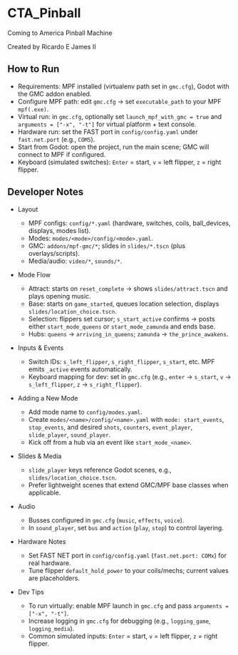 ﻿# CTA_Pinball

Coming to America Pinball Machine

Created by Ricardo E James II

## How to Run

- Requirements: MPF installed (virtualenv path set in `gmc.cfg`), Godot with the GMC addon enabled.
- Configure MPF path: edit `gmc.cfg` → set `executable_path` to your MPF `mpf(.exe)`.
- Virtual run: in `gmc.cfg`, optionally set `launch_mpf_with_gmc = true` and `arguments = ["-x", "-t"]` for virtual platform + text console.
- Hardware run: set the FAST port in `config/config.yaml` under `fast.net.port` (e.g., `COM5`).
- Start from Godot: open the project, run the main scene; GMC will connect to MPF if configured.
- Keyboard (simulated switches): `Enter` = start, `v` = left flipper, `z` = right flipper.

## Developer Notes

- Layout
  - MPF configs: `config/*.yaml` (hardware, switches, coils, ball_devices, displays, modes list).
  - Modes: `modes/<mode>/config/<mode>.yaml`.
  - GMC: `addons/mpf-gmc/*`; slides in `slides/*.tscn` (plus overlays/scripts).
  - Media/audio: `video/*`, `sounds/*`.

- Mode Flow
  - Attract: starts on `reset_complete` → shows `slides/attract.tscn` and plays opening music.
  - Base: starts on `game_started`, queues location selection, displays `slides/location_choice.tscn`.
  - Selection: flippers set cursor; `s_start_active` confirms → posts either `start_mode_queens` or `start_mode_zamunda` and ends base.
  - Hubs: `queens` → `arriving_in_queens`; `zamunda` → `the_prince_awakens`.

- Inputs & Events
  - Switch IDs: `s_left_flipper`, `s_right_flipper`, `s_start`, etc. MPF emits `_active` events automatically.
  - Keyboard mapping for dev: set in `gmc.cfg` (e.g., `enter` → `s_start`, `v` → `s_left_flipper`, `z` → `s_right_flipper`).

- Adding a New Mode
  - Add mode name to `config/modes.yaml`.
  - Create `modes/<name>/config/<name>.yaml` with `mode: start_events`, `stop_events`, and desired `shots`, `counters`, `event_player`, `slide_player`, `sound_player`.
  - Kick off from a hub via an event like `start_mode_<name>`.

- Slides & Media
  - `slide_player` keys reference Godot scenes, e.g., `slides/location_choice.tscn`.
  - Prefer lightweight scenes that extend GMC/MPF base classes when applicable.

- Audio
  - Busses configured in `gmc.cfg` (`music`, `effects`, `voice`).
  - In `sound_player`, set `bus` and `action` (`play`, `stop`) to control layering.

- Hardware Notes
  - Set FAST NET port in `config/config.yaml` (`fast.net.port: COMx`) for real hardware.
  - Tune flipper `default_hold_power` to your coils/mechs; current values are placeholders.

- Dev Tips
  - To run virtually: enable MPF launch in `gmc.cfg` and pass `arguments = ["-x", "-t"]`.
  - Increase logging in `gmc.cfg` for debugging (e.g., `logging_game`, `logging_media`).
  - Common simulated inputs: `Enter` = start, `v` = left flipper, `z` = right flipper.
